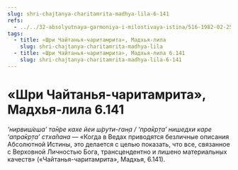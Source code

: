 ```yaml
---
slug: shri-chajtanya-charitamrita-madhya-lila-6-141
refs:
  - ../../32-absolyutnaya-garmoniya-i-milostivaya-istina/516-1982-02-25-a-b1-c3-b3-c1-c4-uchenie-shridhara-maharadzha-o-garmonii-i-istine.md
tags:
  - title: «Шри Чайтанья-чаритамрита», Мадхья-лила
    slug: shri-chajtanya-charitamrita-madhya-lila
  - title: «Шри Чайтанья-чаритамрита», Мадхья-лила 6.141
    slug: shri-chajtanya-charitamrita-madhya-lila-6-141
---
```


# «Шри Чайтанья-чаритамрита», Мадхья-лила 6.141

*‘нирвиш́еша’ та̄н̇ре кахе йеи ш́рути-ган̣а / ‘пра̄кр̣та’ нишедхи каре ‘апра̄кр̣та’ стха̄пана* — «Когда в Ведах приводятся безличные описания Абсолютной Истины, это делается с целью показать, что все, связанное с Верховной Личностью Бога, трансцендентно и лишено материальных качеств» («Чайтанья-чаритамрита», Мадхья, 6.141).

